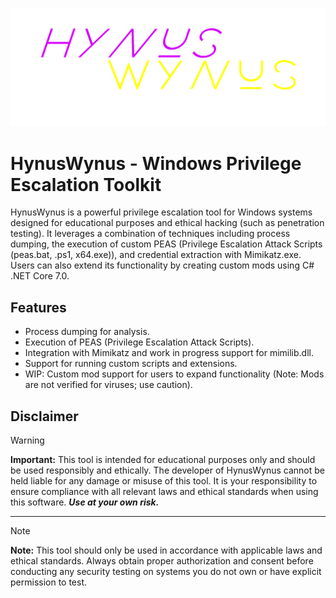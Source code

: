 ![](./GitAssets/HynusWynus.png)

# HynusWynus - Windows Privilege Escalation Toolkit

HynusWynus is a powerful privilege escalation tool for Windows systems designed for educational purposes and ethical hacking (such as penetration testing). It leverages a combination of techniques including process dumping, the execution of custom PEAS (Privilege Escalation Attack Scripts (peas.bat, .ps1, x64.exe)), and credential extraction with Mimikatz.exe. Users can also extend its functionality by creating custom mods using C# .NET Core 7.0.

## Features

- Process dumping for analysis.
- Execution of PEAS (Privilege Escalation Attack Scripts).
- Integration with Mimikatz and work in progress support for mimilib.dll.
- Support for running custom scripts and extensions.
- WIP: Custom mod support for users to expand functionality (Note: Mods are not verified for viruses; use caution).

## Disclaimer

> [!WARNING]  
> **Important:** This tool is intended for educational purposes only and should be used responsibly and ethically. The developer of HynusWynus cannot be held liable for any damage or misuse of this tool. It is your responsibility to ensure compliance with all relevant laws and ethical standards when using this software.
***Use at your own risk.***

---

> [!NOTE]  
> **Note:** This tool should only be used in accordance with applicable laws and ethical standards. Always obtain proper authorization and consent before conducting any security testing on systems you do not own or have explicit permission to test.